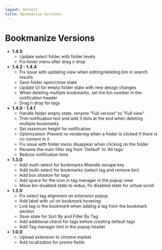 ```yaml
---
layout: default
title: Bookmanize Versions
---
```


# Bookmanize Versions
 - **1.4.5**
    - Update select folder with folder levels
    - Fix hover menu after drag n drop
 - **1.4.2 - 1.4.4**
    - Fix issue with updating view when editing/deleting bm in search results
    - Save folder open/close state
    - Update UI for empty folder state with new design changes
    - When deleting multiple bookmarks, set the bm number in the notification header
    - Drag n drop for tags
 - **1.4.0 - 1.4.1**
    - Handle folder empty state, rename "Full version" to "Full view"
    - Trim notification text and add 3 dots at the end when deleting multiple bookmarks
    - Set maximum height for notification
    - Optimization: Prevent re-rendering when a folder is clicked if there is no content in it
    - Fix issue with folder menu disappear when clicking on the folder
    - Rename the main filter tag from 'Default' to 'All tags'
    - Reduce notification time
 - **1.3.0**
    - Add multi-select for bookmarks #handle escape key
    - Add multi-select for bookmarks (select tag and remove bm)
    - Add box shadow for tags
    - Add space for the icon in tag manager in the popup view
    - Move bm disabled state to redux, fix disabled state for virtual scroll
 - **1.2.0**
    - Fix select tag alignment on extension popup
    - Add label with url on bookmark hovering
    - Link tag to the bookmark when adding a tag from the bookmark section
    - Save state for Sort By and Filter By Tag
    - Add additional check for tags before creating default tags
    - Add Tag manager text in the popup header
 - **1.0.0**
    - Upload extension to chrome market
    - Add localization for promo fields

